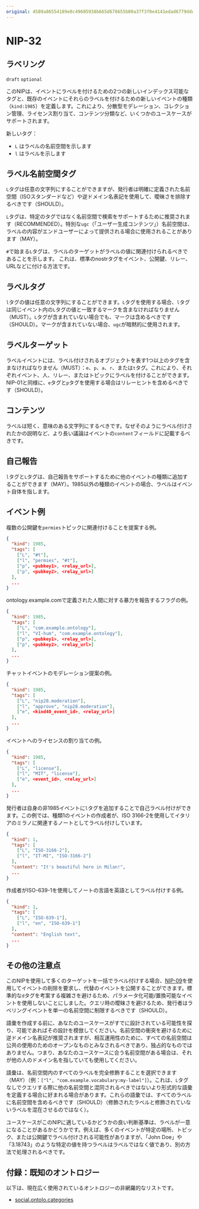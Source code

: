 ```yaml
---
original: 4589a86554189e0c49605938b665d678655b00a37f3f0e4141edad6779dde492
---
```


NIP-32
======

ラベリング
---------

`draft` `optional`

このNIPは、イベントにラベルを付けるための2つの新しいインデックス可能なタグと、既存のイベントにそれらのラベルを付けるための新しいイベントの種類（`kind:1985`）を定義します。これにより、分散型モデレーション、コレクション管理、ライセンス割り当て、コンテンツ分類など、いくつかのユースケースがサポートされます。

新しいタグ：

- `L` はラベルの名前空間を示します
- `l` はラベルを示します

ラベル名前空間タグ
----

`L`タグは任意の文字列にすることができますが、発行者は明確に定義された名前空間（ISOスタンダードなど）や逆ドメイン名表記を使用して、曖昧さを排除するべきです（SHOULD）。

`L`タグは、特定のタグではなく名前空間で検索をサポートするために推奨されます（RECOMMENDED）。特別な`ugc`（「ユーザー生成コンテンツ」）名前空間は、ラベルの内容がエンドユーザーによって提供される場合に使用されることがあります（MAY）。

`#`で始まる`L`タグは、ラベルのターゲットがラベルの値に関連付けられるべきであることを示します。
これは、標準のnostrタグをイベント、公開鍵、リレー、URLなどに付ける方法です。

ラベルタグ
----

`l`タグの値は任意の文字列にすることができます。`L`タグを使用する場合、`l`タグは同じイベント内の`L`タグの値と一致するマークを含まなければなりません（MUST）。`L`タグが含まれていない場合でも、マークは含めるべきです（SHOULD）。マークが含まれていない場合、`ugc`が暗黙的に使用されます。

ラベルターゲット
----

ラベルイベントには、ラベル付けされるオブジェクトを表す1つ以上のタグを含まなければなりません（MUST）：`e`、`p`、`a`、`r`、または`t`タグ。これにより、それぞれイベント、人、リレー、またはトピックにラベルを付けることができます。NIP-01と同様に、`e`タグと`p`タグを使用する場合はリレーヒントを含めるべきです（SHOULD）。

コンテンツ
-------

ラベルは短く、意味のある文字列にするべきです。なぜそのようにラベル付けされたかの説明など、より長い議論はイベントの`content`フィールドに記載するべきです。

自己報告
-------

`l`タグと`L`タグは、自己報告をサポートするために他のイベントの種類に追加することができます（MAY）。1985以外の種類のイベントの場合、ラベルはイベント自体を指します。

イベント例
--------------

複数の公開鍵を`permies`トピックに関連付けることを提案する例。

```json
{
  "kind": 1985,
  "tags": [
    ["L", "#t"],
    ["l", "permies", "#t"],
    ["p", <pubkey1>, <relay_url>],
    ["p", <pubkey2>, <relay_url>]
  ],
  ...
}
```

ontology.example.comで定義された人間に対する暴力を報告するフラグの例。

```json
{
  "kind": 1985,
  "tags": [
    ["L", "com.example.ontology"],
    ["l", "VI-hum", "com.example.ontology"],
    ["p", <pubkey1>, <relay_url>],
    ["p", <pubkey2>, <relay_url>]
  ],
  ...
}
```

チャットイベントのモデレーション提案の例。

```json
{
  "kind": 1985,
  "tags": [
    ["L", "nip28.moderation"],
    ["l", "approve", "nip28.moderation"],
    ["e", <kind40_event_id>, <relay_url>]
  ],
  ...
}
```

イベントへのライセンスの割り当ての例。

```json
{
  "kind": 1985,
  "tags": [
    ["L", "license"],
    ["l", "MIT", "license"],
    ["e", <event_id>, <relay_url>]
  ],
  ...
}
```

発行者は自身の非1985イベントに`l`タグを追加することで自己ラベル付けができます。この例では、種類1のイベントの作成者が、ISO 3166-2を使用してイタリアのミラノに関連するノートとしてラベル付けしています。

```json
{
  "kind": 1,
  "tags": [
    ["L", "ISO-3166-2"],
    ["l", "IT-MI", "ISO-3166-2"]
  ],
  "content": "It's beautiful here in Milan!",
  ...
}
```

作成者がISO-639-1を使用してノートの言語を英語としてラベル付けする例。

```json
{
  "kind": 1,
  "tags": [
    ["L", "ISO-639-1"],
    ["l", "en", "ISO-639-1"]
  ],
  "content": "English text",
  ...
}
```

その他の注意点
-----------

このNIPを使用して多くのターゲットを一括でラベル付けする場合、[NIP-09](09.md)を使用してイベントの削除を要求し、代替のイベントを公開することができます。標準的な`d`タグを考案する複雑さを避けるため、パラメータ化可能/置換可能なイベントを使用しないことにしました。クエリ時の曖昧さを避けるため、発行者はラベリングイベントを単一の名前空間に制限するべきです（SHOULD）。

語彙を作成する前に、あなたのユースケースがすでに設計されている可能性を探り、可能であればその設計を模倣してください。名前空間の衝突を避けるために逆ドメイン名表記が推奨されますが、相互運用性のために、すべての名前空間は公共の使用のためのオープンなものとみなされるべきであり、独占的なものではありません。つまり、あなたのユースケースに合う名前空間がある場合は、それが他の人のドメイン名を指していても使用してください。

語彙は、名前空間内のすべてのラベルを完全修飾することを選択できます（MAY）（例：`["l", "com.example.vocabulary:my-label"]`）。これは、`L`タグなしでクエリする際に他の名前空間と混同されるべきではないより形式的な語彙を定義する場合に好まれる場合があります。これらの語彙では、すべてのラベルに名前空間を含めるべきです（SHOULD）（修飾されたラベルと修飾されていないラベルを混在させるのではなく）。

ユースケースがこのNIPに適しているかどうかの良い判断基準は、ラベルが一意になることがあるかどうかです。例えば、多くのイベントが特定の場所、トピック、または公開鍵でラベル付けされる可能性がありますが、「John Doe」や「3.18743」のような特定の値を持つラベルはラベルではなく値であり、別の方法で処理されるべきです。

付録：既知のオントロジー
-------------------------

以下は、現在広く使用されているオントロジーの非網羅的なリストです。

- [social.ontolo.categories](https://ontolo.social/)